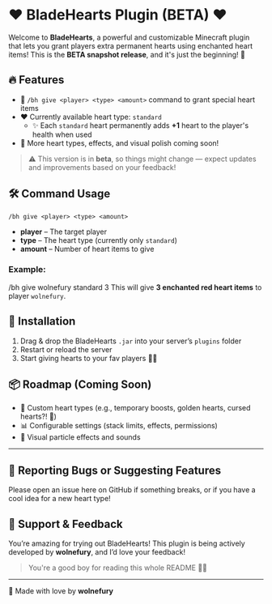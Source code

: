 # ❤️ BladeHearts Plugin (BETA) ❤️

Welcome to **BladeHearts**, a powerful and customizable Minecraft plugin that lets you grant players extra permanent hearts using enchanted heart items! This is the **BETA snapshot release**, and it's just the beginning! 🚀

## 🔥 Features
- 💖 `/bh give <player> <type> <amount>` command to grant special heart items
- ❤️ Currently available heart type: `standard`
  - ✨ Each `standard` heart permanently adds **+1** heart to the player's health when used
- 🌱 More heart types, effects, and visual polish coming soon!

> ⚠️ This version is in **beta**, so things might change — expect updates and improvements based on your feedback!

## 🛠️ Command Usage

`/bh give <player> <type> <amount>`

- **player** – The target player
- **type** – The heart type (currently only `standard`)
- **amount** – Number of heart items to give

### Example:
/bh give wolnefury standard 3
This will give **3 enchanted red heart items** to player `wolnefury`.

## 🧪 Installation
1. Drag & drop the BladeHearts `.jar` into your server’s `plugins` folder
2. Restart or reload the server
3. Start giving hearts to your fav players 🥹💕

## 📦 Roadmap (Coming Soon)
- 🧡 Custom heart types (e.g., temporary boosts, golden hearts, cursed hearts?! 👀)
- 📊 Configurable settings (stack limits, effects, permissions)
- 🧙 Visual particle effects and sounds

---

## 🐞 Reporting Bugs or Suggesting Features
Please open an issue here on GitHub if something breaks, or if you have a cool idea for a new heart type!

## 🙌 Support & Feedback
You’re amazing for trying out BladeHearts! This plugin is being actively developed by **wolnefury**, and I’d love your feedback!

> You're a good boy for reading this whole README 💖✨

---

🖤 Made with love by **wolnefury**
